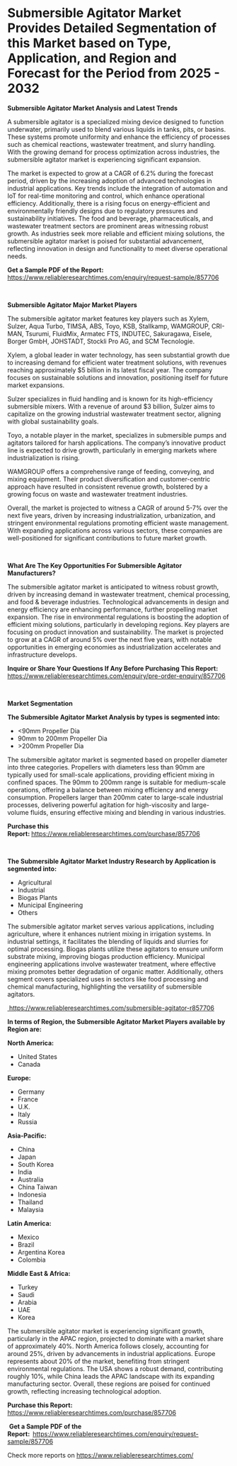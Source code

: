 <p><h1>Submersible Agitator Market Provides Detailed Segmentation of this Market based on Type, Application, and Region and Forecast for the Period from 2025 - 2032</h1></p><p><strong>Submersible Agitator Market Analysis and Latest Trends</strong></p>
<p><p>A submersible agitator is a specialized mixing device designed to function underwater, primarily used to blend various liquids in tanks, pits, or basins. These systems promote uniformity and enhance the efficiency of processes such as chemical reactions, wastewater treatment, and slurry handling. With the growing demand for process optimization across industries, the submersible agitator market is experiencing significant expansion.</p><p>The market is expected to grow at a CAGR of 6.2% during the forecast period, driven by the increasing adoption of advanced technologies in industrial applications. Key trends include the integration of automation and IoT for real-time monitoring and control, which enhance operational efficiency. Additionally, there is a rising focus on energy-efficient and environmentally friendly designs due to regulatory pressures and sustainability initiatives. The food and beverage, pharmaceuticals, and wastewater treatment sectors are prominent areas witnessing robust growth. As industries seek more reliable and efficient mixing solutions, the submersible agitator market is poised for substantial advancement, reflecting innovation in design and functionality to meet diverse operational needs.</p></p>
<p><strong>Get a Sample PDF of the Report:&nbsp;</strong> <a href="https://www.reliableresearchtimes.com/enquiry/request-sample/857706?utm_campaign=2277&utm_medium=2&utm_source=Github&utm_content=ia&utm_term=18022025&utm_id=submersible-agitator">https://www.reliableresearchtimes.com/enquiry/request-sample/857706</a></p>
<p>&nbsp;</p>
<p><strong>Submersible Agitator Major Market Players</strong></p>
<p><p>The submersible agitator market features key players such as Xylem, Sulzer, Aqua Turbo, TIMSA, ABS, Toyo, KSB, Stallkamp, WAMGROUP, CRI-MAN, Tsurumi, FluidMix, Armatec FTS, INDUTEC, Sakuragawa, Eisele, Borger GmbH, JOHSTADT, Stockli Pro AG, and SCM Tecnologie. </p><p>Xylem, a global leader in water technology, has seen substantial growth due to increasing demand for efficient water treatment solutions, with revenues reaching approximately $5 billion in its latest fiscal year. The company focuses on sustainable solutions and innovation, positioning itself for future market expansions.</p><p>Sulzer specializes in fluid handling and is known for its high-efficiency submersible mixers. With a revenue of around $3 billion, Sulzer aims to capitalize on the growing industrial wastewater treatment sector, aligning with global sustainability goals.</p><p>Toyo, a notable player in the market, specializes in submersible pumps and agitators tailored for harsh applications. The company’s innovative product line is expected to drive growth, particularly in emerging markets where industrialization is rising.</p><p>WAMGROUP offers a comprehensive range of feeding, conveying, and mixing equipment. Their product diversification and customer-centric approach have resulted in consistent revenue growth, bolstered by a growing focus on waste and wastewater treatment industries.</p><p>Overall, the market is projected to witness a CAGR of around 5-7% over the next five years, driven by increasing industrialization, urbanization, and stringent environmental regulations promoting efficient waste management. With expanding applications across various sectors, these companies are well-positioned for significant contributions to future market growth.</p></p>
<p>&nbsp;</p>
<p><strong>What Are The Key Opportunities For Submersible Agitator Manufacturers?</strong></p>
<p><p>The submersible agitator market is anticipated to witness robust growth, driven by increasing demand in wastewater treatment, chemical processing, and food & beverage industries. Technological advancements in design and energy efficiency are enhancing performance, further propelling market expansion. The rise in environmental regulations is boosting the adoption of efficient mixing solutions, particularly in developing regions. Key players are focusing on product innovation and sustainability. The market is projected to grow at a CAGR of around 5% over the next five years, with notable opportunities in emerging economies as industrialization accelerates and infrastructure develops.</p></p>
<p><strong>Inquire or Share Your Questions If Any Before Purchasing This Report:</strong> <a href="https://www.reliableresearchtimes.com/enquiry/pre-order-enquiry/857706?utm_campaign=2277&utm_medium=2&utm_source=Github&utm_content=ia&utm_term=18022025&utm_id=submersible-agitator">https://www.reliableresearchtimes.com/enquiry/pre-order-enquiry/857706</a></p>
<p>&nbsp;</p>
<p><strong>Market Segmentation</strong></p>
<p><strong>The Submersible Agitator Market Analysis by types is segmented into:</strong></p>
<p><ul><li><90mm Propeller Dia</li><li>90mm to 200mm Propeller Dia</li><li>>200mm Propeller Dia</li></ul></p>
<p><p>The submersible agitator market is segmented based on propeller diameter into three categories. Propellers with diameters less than 90mm are typically used for small-scale applications, providing efficient mixing in confined spaces. The 90mm to 200mm range is suitable for medium-scale operations, offering a balance between mixing efficiency and energy consumption. Propellers larger than 200mm cater to large-scale industrial processes, delivering powerful agitation for high-viscosity and large-volume fluids, ensuring effective mixing and blending in various industries.</p></p>
<p><strong>Purchase this Report:&nbsp;</strong><a href="https://www.reliableresearchtimes.com/purchase/857706?utm_campaign=2277&utm_medium=2&utm_source=Github&utm_content=ia&utm_term=18022025&utm_id=submersible-agitator">https://www.reliableresearchtimes.com/purchase/857706</a></p>
<p>&nbsp;</p>
<p><strong>The Submersible Agitator Market Industry Research by Application is segmented into:</strong></p>
<p><ul><li>Agricultural</li><li>Industrial</li><li>Biogas Plants</li><li>Municipal Engineering</li><li>Others</li></ul></p>
<p><p>The submersible agitator market serves various applications, including agriculture, where it enhances nutrient mixing in irrigation systems. In industrial settings, it facilitates the blending of liquids and slurries for optimal processing. Biogas plants utilize these agitators to ensure uniform substrate mixing, improving biogas production efficiency. Municipal engineering applications involve wastewater treatment, where effective mixing promotes better degradation of organic matter. Additionally, others segment covers specialized uses in sectors like food processing and chemical manufacturing, highlighting the versatility of submersible agitators.</p></p>
<p><a href="https://www.reliableresearchtimes.com/submersible-agitator-r857706?utm_campaign=2277&utm_medium=2&utm_source=Github&utm_content=ia&utm_term=18022025&utm_id=submersible-agitator">&nbsp;https://www.reliableresearchtimes.com/submersible-agitator-r857706</a></p>
<p><strong>In terms of Region, the Submersible Agitator Market Players available by Region are:</strong></p>
<p>
    <p> <strong> North America: </strong>
        <ul>
            <li>United States</li>
            <li>Canada</li>
        </ul>
        </p> 
    <p> <strong> Europe: </strong>
        <ul>
            <li>Germany</li>
            <li>France</li>
            <li>U.K.</li>
            <li>Italy</li>
            <li>Russia</li>
        </ul>
        </p> 
    <p> <strong> Asia-Pacific: </strong>
        <ul>
            <li>China</li>
            <li>Japan</li>
            <li>South Korea</li>
            <li>India</li>
            <li>Australia</li>
            <li>China Taiwan</li>
            <li>Indonesia</li>
            <li>Thailand</li>
            <li>Malaysia</li>
        </ul>
        </p> 
    <p> <strong> Latin America: </strong>
        <ul>
            <li>Mexico</li>
            <li>Brazil</li>
            <li>Argentina Korea</li>
            <li>Colombia</li>
        </ul>
        </p> 
    <p> <strong> Middle East & Africa: </strong>
        <ul>
            <li>Turkey</li>
            <li>Saudi</li>
            <li>Arabia</li>
            <li>UAE</li>
            <li>Korea</li>
        </ul>
    </p>
    </p>
<p><p>The submersible agitator market is experiencing significant growth, particularly in the APAC region, projected to dominate with a market share of approximately 40%. North America follows closely, accounting for around 25%, driven by advancements in industrial applications. Europe represents about 20% of the market, benefiting from stringent environmental regulations. The USA shows a robust demand, contributing roughly 10%, while China leads the APAC landscape with its expanding manufacturing sector. Overall, these regions are poised for continued growth, reflecting increasing technological adoption.</p></p>
<p><strong>Purchase this Report: </strong><a href="https://www.reliableresearchtimes.com/purchase/857706?utm_campaign=2277&utm_medium=2&utm_source=Github&utm_content=ia&utm_term=18022025&utm_id=submersible-agitator">https://www.reliableresearchtimes.com/purchase/857706</a></p>
<p>&nbsp;<strong>Get a Sample PDF of the Report:&nbsp;&nbsp;</strong><a href="https://www.reliableresearchtimes.com/enquiry/request-sample/857706?utm_campaign=2277&utm_medium=2&utm_source=Github&utm_content=ia&utm_term=18022025&utm_id=submersible-agitator">https://www.reliableresearchtimes.com/enquiry/request-sample/857706</a></p>
<p><strong></strong></p>
<p>Check more reports on <a href="https://www.reliableresearchtimes.com/?utm_campaign=2277&utm_medium=2&utm_source=Github&utm_content=ia&utm_term=18022025&utm_id=submersible-agitator">https://www.reliableresearchtimes.com/</a></p>